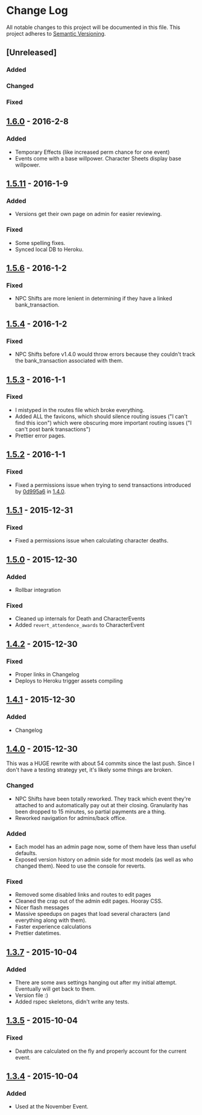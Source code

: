 # Change Log
All notable changes to this project will be documented in this file.
This project adheres to [Semantic Versioning](http://semver.org/).

## [Unreleased]
### Added
### Changed
### Fixed

## [1.6.0](v1.6.0) - 2016-2-8
### Added
- Temporary Effects (like increased perm chance for one event)
- Events come with a base willpower. Character Sheets display base willpower.

## [1.5.11](v1.5.11) - 2016-1-9
### Added
- Versions get their own page on admin for easier reviewing.

### Fixed
- Some spelling fixes.
- Synced local DB to Heroku.

## [1.5.6](v1.5.6) - 2016-1-2
### Fixed
- NPC Shifts are more lenient in determining if they have a linked bank_transaction.

## [1.5.4](v1.5.4) - 2016-1-2
### Fixed
- NPC Shifts before v1.4.0 would throw errors because they couldn't track the bank_transaction associated with them.

## [1.5.3](v1.5.3) - 2016-1-1
### Fixed
- I mistyped in the routes file which broke everything.
- Added ALL the favicons, which should silence routing issues ("I can't find this icon") which were obscuring more important routing issues ("I can't post bank transactions")
- Prettier error pages.

## [1.5.2](v1.5.2) - 2016-1-1
### Fixed
- Fixed a permissions issue when trying to send transactions introduced by [0d995a6](0d995a6) in [1.4.0](v1.4.0).

## [1.5.1](v1.5.1) - 2015-12-31
### Fixed
- Fixed a permissions issue when calculating character deaths.

## [1.5.0](v1.5.0) - 2015-12-30
### Added
- Rollbar integration

### Fixed
- Cleaned up internals for Death and CharacterEvents
- Added `revert_attendence_awards` to CharacterEvent

## [1.4.2](v1.4.2) - 2015-12-30
### Fixed
- Proper links in Changelog
- Deploys to Heroku trigger assets compiling

## [1.4.1](v1.4.1) - 2015-12-30
### Added
- Changelog

## [1.4.0](v1.4.0) - 2015-12-30
This was a HUGE rewrite with about 54 commits since the last push.
Since I don't have a testing strategy yet, it's likely some things are broken.
### Changed
- NPC Shifts have been totally reworked. They track which event they're attached
  to and automatically pay out at their closing. Granularity has been dropped to 15 minutes, so partial payments are a thing.
- Reworked navigation for admins/back office.

### Added
- Each model has an admin page now, some of them have less than useful defaults.
- Exposed version history on admin side for most models (as well as who changed them). Need to use the console for reverts.

### Fixed
- Removed some disabled links and routes to edit pages
- Cleaned the crap out of the admin edit pages. Hooray CSS.
- Nicer flash messages
- Massive speedups on pages that load several characters (and everything along with them).
- Faster experience calculations
- Prettier datetimes.

## [1.3.7](v1.3.7) - 2015-10-04
### Added
- There are some aws settings hanging out after my initial attempt. Eventually will get back to them.
- Version file :)
- Added rspec skeletons, didn't write any tests.

## [1.3.5](v1.3.5) - 2015-10-04
### Fixed
- Deaths are calculated on the fly and properly account for the current event.

## [1.3.4](v1.3.4) - 2015-10-04
### Added
- Used at the November Event.